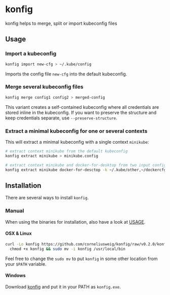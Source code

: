 # konfig
konfig helps to merge, split or import kubeconfig files

## Usage

### Import a kubeconfig
```bash
konfig import new-cfg > ~/.kube/config
```
Imports the config file `new-cfg` into the default kubeconfig.

### Merge several kubeconfig files
```bash
konfig merge config1 config2 > merged-config
```
This variant creates a self-contained kubeconfig where all credentials are stored inline in the kubeconfig.
If you want to preserve the structure and keep credentials separate, use `--preserve-structure`.

### Extract a minimal kubeconfig for one or several contexts
This will extract a minimal kubeconfig with a single context `minikube`:
```bash
# extract context minikube from the default kubeconfig
konfig extract minikube > minikube.config

# extract context minikube and docker-for-desktop from two input configs
konfig extract minikube docker-for-desctop -k ~/.kube/other,~/dockercfg > local
```

## Installation
There are several ways to install `konfig`.
<!--
The recommended installation method is via `krew`.

### Via krew
Krew is the `kubectl` plugin manager. If you have not yet installed `krew`, get it at
[https://github.com/GoogleContainerTools/krew](https://github.com/GoogleContainerTools/krew).
Then installation is as simple as
```bash
kubectl krew install konfig
```
The plugin will be available as `kubectl get-all`, see [doc/USAGE](doc/USAGE.md) for further details.
-->

### Manual
When using the binaries for installation, also have a look at [USAGE](#Usage).

#### OSX & Linux
```bash
curl -Lo konfig https://github.com/corneliusweig/konfig/raw/v0.2.0/konfig \
  chmod +x konfig && sudo mv -i konfig /usr/local/bin
```
Feel free to change the `sudo mv` to put `konfig` in some other location from your `$PATH` variable.

#### Windows
Download [konfig](https://github.com/corneliusweig/konfig/raw/v0.2.0/konfig) and put it in your PATH as `konfig.exe`.
